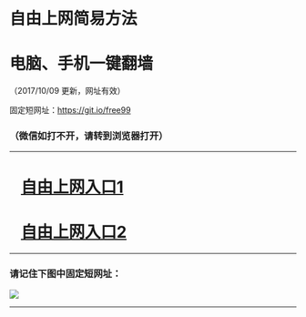 ﻿# 自由上网简易方法

# 电脑、手机一键翻墙

（2017/10/09 更新，网址有效）

固定短网址：https://git.io/free99

### （微信如打不开，请转到浏览器打开）


***





# &nbsp;&nbsp; <a href="http://ft1828124813.fwq-tz-1001.info/fwqtz01.html?t=10090011875 " target="_blank">自由上网入口1</a>
# &nbsp;&nbsp; <a href="http://ft2401011013.fwq-tz-1002.info/fwqtz02.html?t=10090014925 " target="_blank">自由上网入口2</a>
***

### 请记住下图中固定短网址：

<img src="https://s3-us-west-2.amazonaws.com/fwq-1001/yjfq-20170905okok.png" /> 


***

